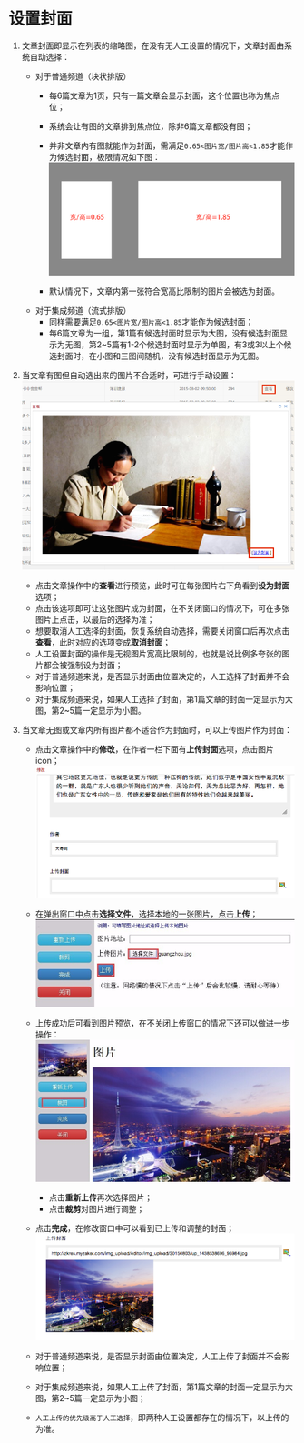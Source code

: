 # 设置封面

1. 文章封面即显示在列表的缩略图，在没有无人工设置的情况下，文章封面由系统自动选择：
    - 对于普通频道（块状排版）
        - 每6篇文章为1页，只有一篇文章会显示封面，这个位置也称为焦点位；
        - 系统会让有图的文章排到焦点位，除非6篇文章都没有图；
        - 并非文章内有图就能作为封面，需满足```0.65<图片宽/图片高<1.85```才能作为候选封面，极限情况如下图：
        ![](img/8-1.png)

        - 默认情况下，文章内第一张符合宽高比限制的图片会被选为封面。
    - 对于集成频道（流式排版）       
        - 同样需要满足```0.65<图片宽/图片高<1.85```才能作为候选封面；
        - 每6篇文章为一组，第1篇有候选封面时显示为大图，没有候选封面显示为无图，第2~5篇有1-2个候选封面时显示为单图，有3或3以上个候选封面时，在小图和三图间随机，没有候选封面显示为无图。

2. 当文章有图但自动选出来的图片不合适时，可进行手动设置：
![](img/8-2.png)

    - 点击文章操作中的**查看**进行预览，此时可在每张图片右下角看到**设为封面**选项；
    - 点击该选项即可让这张图片成为封面，在不关闭窗口的情况下，可在多张图片上点击，以最后的选择为准；
    - 想要取消人工选择的封面，恢复系统自动选择，需要关闭窗口后再次点击**查看**，此时对应的选项变成**取消封面**；
    - 人工设置封面的操作是无视图片宽高比限制的，也就是说比例多夸张的图片都会被强制设为封面；
    - 对于普通频道来说，是否显示封面由位置决定的，人工选择了封面并不会影响位置；
    - 对于集成频道来说，如果人工选择了封面，第1篇文章的封面一定显示为大图，第2~5篇一定显示为小图。

3. 当文章无图或文章内所有图片都不适合作为封面时，可以上传图片作为封面：
    - 点击文章操作中的**修改**，在作者一栏下面有**上传封面**选项，点击图片icon；
![](img/8-3.png)

    - 在弹出窗口中点击**选择文件**，选择本地的一张图片，点击**上传**；
![](img/8-4.png)

    - 上传成功后可看到图片预览，在不关闭上传窗口的情况下还可以做进一步操作：
    ![](img/8-5.png)
        - 点击**重新上传**再次选择图片；
        - 点击**裁剪**对图片进行调整；
    - 点击**完成**，在修改窗口中可以看到已上传和调整的封面；
![](img/8-6.png)

    - 对于普通频道来说，是否显示封面由位置决定，人工上传了封面并不会影响位置；
    - 对于集成频道来说，如果人工上传了封面，第1篇文章的封面一定显示为大图，第2~5篇一定显示为小图；
    - ```人工上传的优先级高于人工选择```，即两种人工设置都存在的情况下，以上传的为准。

